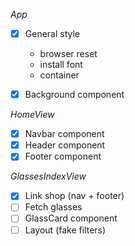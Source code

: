 *App*
- [X] General style
    - browser reset
    - install font
    - container 

- [X] Background component

*HomeView*
- [X] Navbar component
- [X] Header component
- [X] Footer component

*GlassesIndexView*
- [X] Link shop (nav + footer)
- [ ] Fetch glasses
- [ ] GlassCard component
- [ ] Layout (fake filters)
